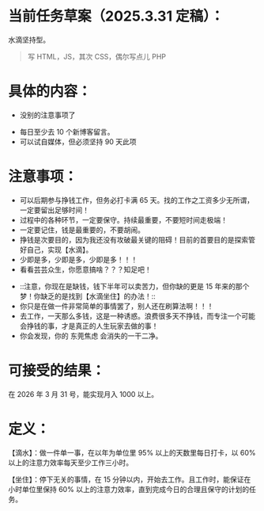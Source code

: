 # 当前任务草案（2025.3.31 定稿）：

水滴坚持型。

> 写 HTML，JS，其次 CSS，偶尔写点儿 PHP

# 具体的内容：

- 没别的注意事项了
* 每日至少去 10 个新博客留言。
* 可以试自媒体，但必须坚持 90 天此项

# 注意事项：

- 可以后期参与挣钱工作，但务必打卡满 65 天。找的工作之工资多少无所谓，一定要留出足够时间！
- 过程中的各种环节，一定要保守。持续最重要，不要短时间走极端！
- 一定要记住，钱是最重要的，不要胡闹。
- 挣钱是次要目的，因为我还没有攻破最关键的阻碍！目前的首要目的是探索管好自己，实现【水滴】。
- 少即是多，少即是多，少即是多！！！
- 看看芸芸众生，你愿意搞啥？？？知足吧！
* ::注意，你现在是缺钱，钱下半年可以卖苦力，但你缺的更是 15 年来的那个梦！你缺乏的是找到【水滴坐住】的办法！::
* 你只是在做一件非常简单的事情罢了，别人还在刷算法啊！！！
* 去工作，一天那么多钱，这是一种诱惑。浪费很多天不挣钱，而专注一个可能会挣钱的事，才是真正的人生玩家去做的事！
* 你会发现，你的 东莞焦虑 会消失的一干二净。

# 可接受的结果：

在 2026 年 3 月 31 号，能实现月入 1000 以上。

# 定义：

【滴水】：做一件单一事，在以年为单位里 95% 以上的天数里每日打卡，以 60% 以上的注意力效率每天至少工作三小时。

【坐住】：停下无关的事情，在 15 分钟以内，开始去工作。且工作时，能保证在小时单位里保持 60% 以上的注意力效率，直到完成今日的合理且保守的计划的任务。

